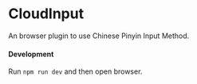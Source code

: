# CloudInput
An browser plugin to use Chinese Pinyin Input Method.

#### Development

Run `npm run dev` and then open browser.
